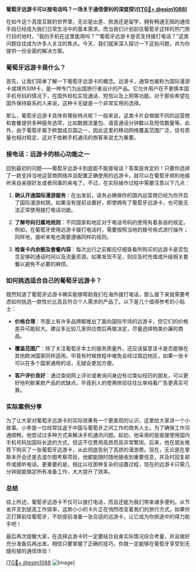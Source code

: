 **葡萄牙远游卡可以接电话吗？一场关于通信便利的深度探讨[[TG💪+ @esim1088](https://t.me/s/esim1088)]**

在如今这个高度互联的世界里，无论是出差、旅游还是留学，拥有畅通无阻的通信手段已经成为我们日常生活中的基本需求。而当我们计划前往葡萄牙这样的热门旅行目的地时，“我的手机在这里能用吗？”“葡萄牙远游卡是否支持接打电话？”这类问题往往成为许多人关注的焦点。今天，我们就来深入探讨一下这些问题，并为你提供一份全面的解决方案。

### 葡萄牙远游卡是什么？

首先，让我们简单了解一下葡萄牙远游卡的概念。远游卡，通常也被称为国际漫游卡或境外SIM卡，是一种专门为出国旅行者设计的产品。它允许用户在不更换本国手机号码的情况下，在国外轻松实现通话、短信以及上网等功能。对于那些希望在国外保持联系的人来说，这种卡无疑是一个非常实用的选择。

那么，葡萄牙远游卡具体有哪些特点呢？一般来说，这类卡片会根据不同的运营商和套餐提供多种服务选项，比如数据流量包、语音通话分钟数以及短信数量等。此外，由于葡萄牙属于欧盟成员国之一，因此这里的移动网络覆盖范围广泛，信号质量也相对稳定，这对于依赖手机通讯的旅客来说尤为重要。

### 接电话：远游卡的核心功能之一

回到最初的问题——葡萄牙远游卡到底能不能接电话？答案是肯定的！只要你选择了一款支持当地运营商网络并且配置正确使用的远游卡，就可以在葡萄牙顺利地接听来自亲朋好友或者同事的来电了。不过，在实际操作过程中需要注意以下几点：

1. **确认开通国际漫游服务**：在出发前，请务必确保你的国内运营商已经为你开启了国际漫游权限。如果没有提前设置好，即使拥有了葡萄牙远游卡，也可能无法正常使用接打电话功能。
   
2. **了解号码归属地规则**：不同国家和地区对于电话号码的使用有着各自的规定。例如，在葡萄牙使用远游卡拨打电话时，需要按照当地的拨号格式进行操作；同样地，接听来电也需要遵循同样的规则。
   
3. **检查卡内余额及套餐内容**：每次出行之前都应仔细查看所购买的远游卡是否包含足够的通话时间以及流量资源。如果发现不足，则应及时充值或升级相关套餐以避免不必要的麻烦。

### 如何挑选适合自己的葡萄牙远游卡？

既然知道了葡萄牙远游卡确实能够帮助我们在海外接打电话，那么接下来就需要考虑如何挑选一款性价比高且符合个人需求的产品了。以下是几个值得参考的小贴士：

- **价格合理**：市面上有许多品牌都推出了面向国际市场的远游卡，但它们的价格差异可能较大。建议多比较几家供应商后再做决定，尽量选择物美价廉的商品。
  
- **覆盖范围广**：除了关注葡萄牙本土的服务质量外，还应该留意该卡是否能够在其他欧洲国家同样适用。毕竟有时候旅程中难免会经过周边地区，如果一张卡可以在多个国家通用的话，无疑会更加方便。
  
- **客户评价良好**：通过查阅网上评论或者询问身边有过类似经历的朋友，可以更好地判断某款产品的优缺点。毕竟别人的使用体验往往比单纯看广告更真实可靠。

### 实际案例分享

为了让大家对葡萄牙远游卡的实际效果有一个更直观的认识，这里给大家讲一个小故事。小李是一位经常往返于中国与葡萄牙之间工作的商务人士。为了确保工作沟通顺畅，他尝试过多种方式来解决手机通讯问题。起初，他采用的是直接使用国内手机号码加国际长途的方式，但这不仅费用高昂而且非常繁琐。后来，他在朋友推荐下购买了一张葡萄牙远游卡，从此彻底告别了高昂的漫游费。现在，无论是在里斯本开会还是去波尔图考察项目，他都能随时随地接收到重要信息，并及时回复邮件或接听电话。更重要的是，相比以往那种复杂的设置过程，现在的远游卡只需几分钟就能搞定所有准备工作，大大提升了效率。

### 总结

综上所述，葡萄牙远游卡不仅可以接打电话，而且还能为我们带来诸多便利。从节省开支到提高工作效率，这款小小的卡片正在悄然改变着我们的旅行方式。如果你正打算前往葡萄牙，不妨提前准备一张合适的远游卡，让它成为你旅途中的得力助手吧！

最后再次提醒大家，在选择远游卡时一定要结合自身实际情况综合考量，并且做好充分准备后再出发。相信只要掌握了正确的技巧，你就一定能够在葡萄牙享受到无缝衔接的通信体验！

[[TG💪+ @esim1088](https://t.me/s/esim1088) ![Image](https://i.postimg.cc/4NQfJmqS/Snipaste-2025-05-13-00-14-12.png)]